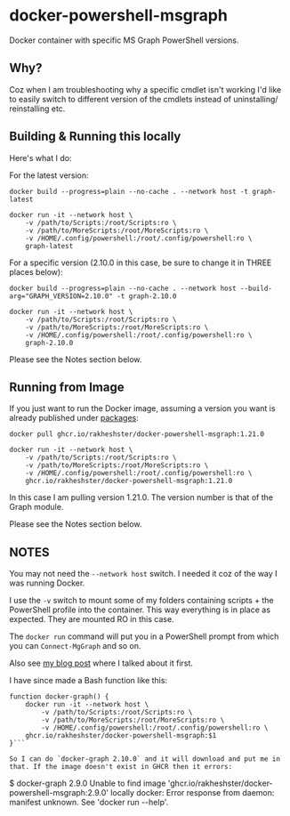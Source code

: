 # docker-powershell-msgraph
Docker container with specific MS Graph PowerShell versions. 

## Why?
Coz when I am troubleshooting why a specific cmdlet isn't working I'd like to easily switch to different version of the cmdlets instead of uninstalling/ reinstalling etc. 

## Building & Running this locally
Here's what I do:

For the latest version:

```
docker build --progress=plain --no-cache . --network host -t graph-latest

docker run -it --network host \
    -v /path/to/Scripts:/root/Scripts:ro \
    -v /path/to/MoreScripts:/root/MoreScripts:ro \
    -v /HOME/.config/powershell:/root/.config/powershell:ro \
    graph-latest
```

For a specific version (2.10.0 in this case, be sure to change it in THREE places below):

```
docker build --progress=plain --no-cache . --network host --build-arg="GRAPH_VERSION=2.10.0" -t graph-2.10.0

docker run -it --network host \
    -v /path/to/Scripts:/root/Scripts:ro \
    -v /path/to/MoreScripts:/root/MoreScripts:ro \
    -v /HOME/.config/powershell:/root/.config/powershell:ro \
    graph-2.10.0
```

Please see the Notes section below.

## Running from Image
If you just want to run the Docker image, assuming a version you want is already published under [packages](https://github.com/rakheshster/docker-powershell-msgraph/pkgs/container/docker-powershell-msgraph):

```
docker pull ghcr.io/rakheshster/docker-powershell-msgraph:1.21.0

docker run -it --network host \
    -v /path/to/Scripts:/root/Scripts:ro \
    -v /path/to/MoreScripts:/root/MoreScripts:ro \
    -v /HOME/.config/powershell:/root/.config/powershell:ro \
    ghcr.io/rakheshster/docker-powershell-msgraph:1.21.0
```

In this case I am pulling version 1.21.0. The version number is that of the Graph module.

Please see the Notes section below.

## NOTES
You may not need the `--network host` switch. I needed it coz of the way I was running Docker. 

I use the `-v` switch to mount some of my folders containing scripts + the PowerShell profile into the container. This way everything is in place as expected. They are mounted RO in this case. 

The `docker run` command will put you in a PowerShell prompt from which you can `Connect-MgGraph` and so on. 

Also see [my blog post](https://rakhesh.com/azure/docker-powershell-microsoft-graph/) where I talked about it first.

I have since made a Bash function like this:
```
function docker-graph() {
    docker run -it --network host \
        -v /path/to/Scripts:/root/Scripts:ro \
        -v /path/to/MoreScripts:/root/MoreScripts:ro \
        -v /HOME/.config/powershell:/root/.config/powershell:ro \
    ghcr.io/rakheshster/docker-powershell-msgraph:$1
}```

So I can do `docker-graph 2.10.0` and it will download and put me in that. If the image doesn't exist in GHCR then it errors:

```
$ docker-graph 2.9.0
Unable to find image 'ghcr.io/rakheshster/docker-powershell-msgraph:2.9.0' locally
docker: Error response from daemon: manifest unknown.
See 'docker run --help'.
```